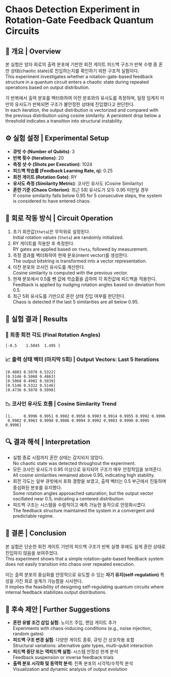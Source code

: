 # Chaos Detection Experiment in Rotation-Gate Feedback Quantum Circuits

## 📘 개요 | Overview
본 실험은 양자 회로의 출력 분포에 기반한 회전 게이트 피드백 구조가 반복 수행 중 혼란 상태(chaotic state)로 진입하는지를 확인하기 위한 구조적 실험이다.  
This experiment investigates whether a rotation-gate-based feedback structure in a quantum circuit enters a chaotic state during repeated operations based on output distribution.

각 반복에서 출력 분포를 벡터화하여 이전 분포와의 유사도를 측정하며, 일정 임계치 미만의 유사도가 반복되면 구조가 불안정한 상태에 진입했다고 판단한다.  
In each iteration, the output distribution is vectorized and compared with the previous distribution using cosine similarity. A persistent drop below a threshold indicates a transition into structural instability.

## ⚙️ 실험 설정 | Experimental Setup
- **큐빗 수 (Number of Qubits)**: 3
- **반복 횟수 (Iterations)**: 20
- **측정 샷 수 (Shots per Execution)**: 1024
- **피드백 학습률 (Feedback Learning Rate, η)**: 0.25
- **회전 게이트 (Rotation Gate)**: RY
- **유사도 측정 (Similarity Metric)**: 코사인 유사도 (Cosine Similarity)
- **혼란 기준 (Chaos Criterion)**: 최근 5회 유사도가 모두 0.95 미만일 경우  
If cosine similarity falls below 0.95 for 5 consecutive steps, the system is considered to have entered chaos.

## 🔄 회로 작동 방식 | Circuit Operation
1. 초기 회전값(`theta`)은 무작위로 설정된다.  
   Initial rotation values (`theta`) are randomly initialized.
2. RY 게이트를 적용한 후 측정한다.  
   RY gates are applied based on `theta`, followed by measurement.
3. 측정 결과를 벡터화하여 현재 분포(intent vector)를 생성한다.  
   The output bitstring is transformed into a vector representation.
4. 이전 분포와 코사인 유사도를 계산한다.  
   Cosine similarity is computed with the previous vector.
5. 현재 분포에서 0.5를 뺀 값에 학습률을 곱하여 각 회전값에 피드백을 적용한다.  
   Feedback is applied by nudging rotation angles based on deviation from 0.5.
6. 최근 5회 유사도를 기반으로 혼란 상태 진입 여부를 판단한다.  
   Chaos is detected if the last 5 similarities are all below 0.95.

## 🧪 실험 결과 | Results
### 🔢 최종 회전 각도 (Final Rotation Angles)
```
[-0.5    1.5045  1.495 ]
```

### 📈 출력 상태 벡터 (마지막 5회) | Output Vectors: Last 5 Iterations
```
[0.4883 0.5078 0.5322]
[0.5146 0.5068 0.4863]
[0.5068 0.4902 0.5039]
[0.5146 0.5322 0.5146]
[0.4736 0.5078 0.5098]
```

### 📉 코사인 유사도 흐름 | Cosine Similarity Trend
```
[1.     0.9996 0.9951 0.9982 0.9958 0.9983 0.9914 0.9955 0.9992 0.9996
 0.9982 0.9963 0.9998 0.9986 0.9994 0.9992 0.9983 0.9996 0.9995 0.9996]
```

## 🔍 결과 해석 | Interpretation
- 실험 종료 시점까지 혼란 상태는 감지되지 않았다.  
  No chaotic state was detected throughout the experiment.
- 모든 코사인 유사도가 0.95 이상으로 유지되어 구조가 매우 안정적임을 보여준다.  
  All cosine similarities remained above 0.95, indicating high stability.
- 회전 각도는 일부 큐빗에서 포화 경향을 보였고, 출력 벡터는 0.5 부근에서 진동하며 중심화된 분포를 유지했다.  
  Some rotation angles approached saturation, but the output vector oscillated near 0.5, indicating a centered distribution.
- 피드백 구조는 시스템을 수렴적이고 예측 가능한 동작으로 안정화시켰다.  
  The feedback structure maintained the system in a convergent and predictable regime.

## 📝 결론 | Conclusion
본 실험은 단순한 회전 게이트 기반의 피드백 구조가 반복 실행 후에도 쉽게 혼란 상태로 진입하지 않음을 보여주었다.  
This experiment shows that a simple rotation-gate-based feedback system does not easily transition into chaos over repeated execution.

이는 출력 분포의 중심화를 안정적으로 유도할 수 있는 **자기 유지(self-regulation)** 특성을 가진 회로 설계가 가능함을 시사한다.  
It implies the feasibility of designing self-regulating quantum circuits where internal feedback stabilizes output distributions.

## 🔮 후속 제안 | Further Suggestions
- **혼란 유발 조건 삽입 실험**: 노이즈 주입, 랜덤 게이트 추가  
  Experiments with chaos-inducing conditions (e.g., noise injection, random gates)
- **피드백 구조 변경 실험**: 다양한 게이트 종류, 큐빗 간 상호작용 포함  
  Structural variations: alternative gate types, multi-qubit interaction
- **피드백 중단 또는 역피드백 실험**: 시스템 안정성 한계 분석  
  Feedback suspension or inverse feedback trials
- **출력 분포 시각화 및 동역학 분석**: 진폭 분포의 시각적/수학적 분석  
  Visualization and dynamic analysis of output evolution
